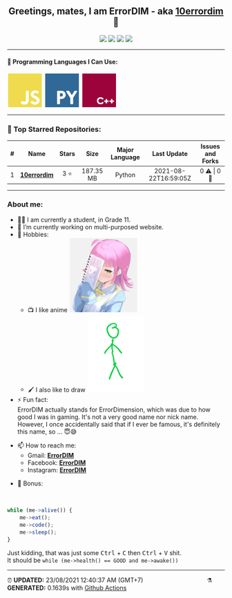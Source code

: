 <div align = "center">


## Greetings, mates, I am ErrorDIM - aka [10errordim](https://github.com/10errordim) 👋

<img src="https://img.shields.io/badge/3-STARS-8cecff?style=for-the-badge">

<img src="https://img.shields.io/badge/1-REPOS-f2e174?style=for-the-badge">

<img src="https://img.shields.io/badge/1-FOLLOWERS-ff9eb6?style=for-the-badge">

<img src="https://estruyf-github.azurewebsites.net/api/VisitorHit?user=10errordim&repo=10errordim&countColor=#0ffc03">

<hr>
</div>

<h4>🧬 Programming Languages I Can Use:</h4>
<span>
	<img style="margin: 0 2px" width="78" src="assets/icons/js.png" title="JavaScript">
	<img style="margin: 0 2px" width="78" src="assets/icons/py.png" title="Python">
	<img style="margin: 0 2px" width="78" src="assets/icons/cpp.png" title="C++">
</span>
<hr>

<h3>🥇 Top Starred Repositories:</h3>


|#|Name|Stars|Size|Major Language|Last Update|Issues and Forks|
|:-:|:---:|:---:|:---:|:---:|:---:|:--:|
|1|**[10errordim](https://github.com/10errordim/10errordim)**|3 ⭐|187.35 MB|Python|2021-08-22T16:59:05Z|0 ⚠  \|  0 🍴|


<hr>

<h3> About me:</h3>

- 👨‍🎓 I am currently a student, in Grade 11.
- 🔭 I’m currently working on multi-purposed website.
- 💖 Hobbies:
	- 📺 I like anime <img style="margin: 0 2px" width="156" src="assets/Drawing/My Waifu.jpg" title="Tennoji Rinna">
	- 🖌️ I also like to draw <img style="margin: 0 2px" width="130" src="assets/Drawing/Stickman.png" title="instagram.com/nhvuu_05">
- ⚡ Fun fact: 
  <br> ErrorDIM actually stands for ErrorDimension, which was due to how good I was in gaming. It's not a very good name nor nick name. <br> However, I once accidentally said that if I ever be famous, it's definitely this name, so ... 😇😅
* 📫 How to reach me:
  - Gmail: **[ErrorDIM](mrxiaolin2005@gmail.com)**
  - Facebook:  **[ErrorDIM](facebook.com/errordim)**
  - Instagram:  **[ErrorDIM](instagram.com/real.errordim)**
- 🦴 Bonus:
<br>
<p>

```js
while (me->alive()) {
	me->eat();
	me->code();
	me->sleep();
}  
```
Just kidding, that was just some <kbd>Ctrl</kbd> + <kbd>C</kbd> then <kbd>Ctrl</kbd> + <kbd>V</kbd> shit. <br> It should be `while (me->health() == GOOD and me->awake())`

</p>

<hr>

<span style="clear: both">
	<span align="left">⏰ <b>UPDATED:</b> 23/08/2021 12:40:37 AM (GMT+7)</span>
	<span>&emsp;&emsp;&emsp;&emsp;&emsp;&emsp;&emsp;&emsp;&emsp;&emsp;</span>
	<span align="right">⚗ <b>GENERATED:</b> 0.1639s with <a href="https://github.com/10errordim/10errordim/actions" target="_blank">Github Actions</a></span>
</span>